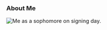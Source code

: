 ### About Me
![Me as a sophomore on signing day.](mar-payne.github.io/mar-payne/images/girlshowingoffpin.jpeg)
